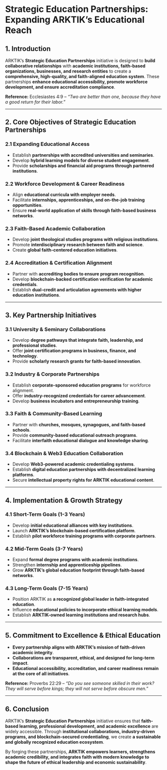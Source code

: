 # **Strategic Education Partnerships: Expanding ARKTIK’s Educational Reach**

## **1. Introduction**
ARKTIK’s **Strategic Education Partnerships** initiative is designed to **build collaborative relationships** with **academic institutions, faith-based organizations, businesses, and research entities** to create a **comprehensive, high-quality, and faith-aligned education system**. These partnerships **enhance educational accessibility, promote workforce development, and ensure accreditation compliance**.

**Reference:** Ecclesiastes 4:9 – *“Two are better than one, because they have a good return for their labor.”*

---

## **2. Core Objectives of Strategic Education Partnerships**
### **2.1 Expanding Educational Access**
- Establish **partnerships with accredited universities and seminaries**.
- Develop **hybrid learning models for diverse student engagement**.
- Provide **scholarships and financial aid programs through partnered institutions**.

### **2.2 Workforce Development & Career Readiness**
- Align **educational curricula with employer needs**.
- Facilitate **internships, apprenticeships, and on-the-job training opportunities**.
- Ensure **real-world application of skills through faith-based business networks**.

### **2.3 Faith-Based Academic Collaboration**
- Develop **joint theological studies programs with religious institutions**.
- Promote **interdisciplinary research between faith and science**.
- Create **global faith-centered education initiatives**.

### **2.4 Accreditation & Certification Alignment**
- Partner with **accrediting bodies to ensure program recognition**.
- Develop **blockchain-backed certification verification for academic credentials**.
- Establish **dual-credit and articulation agreements with higher education institutions**.

---

## **3. Key Partnership Initiatives**
### **3.1 University & Seminary Collaborations**
- Develop **degree pathways that integrate faith, leadership, and professional studies**.
- Offer **joint certification programs in business, finance, and technology**.
- Provide **scholarly research grants for faith-based innovation**.

### **3.2 Industry & Corporate Partnerships**
- Establish **corporate-sponsored education programs** for workforce alignment.
- Offer **industry-recognized credentials for career advancement**.
- Develop **business incubators and entrepreneurship training**.

### **3.3 Faith & Community-Based Learning**
- Partner with **churches, mosques, synagogues, and faith-based schools**.
- Provide **community-based educational outreach programs**.
- Facilitate **interfaith educational dialogue and knowledge sharing**.

### **3.4 Blockchain & Web3 Education Collaboration**
- Develop **Web3-powered academic credentialing systems**.
- Establish **digital education partnerships with decentralized learning platforms**.
- Secure **intellectual property rights for ARKTIK educational content**.

---

## **4. Implementation & Growth Strategy**
### **4.1 Short-Term Goals (1-3 Years)**
- Develop **initial educational alliances with key institutions**.
- Launch **ARKTIK’s blockchain-based certification platform**.
- Establish **pilot workforce training programs with corporate partners**.

### **4.2 Mid-Term Goals (3-7 Years)**
- Expand **formal degree programs with academic institutions**.
- Strengthen **internship and apprenticeship pipelines**.
- Grow **ARKTIK’s global education footprint through faith-based networks**.

### **4.3 Long-Term Goals (7-15 Years)**
- Position ARKTIK as **a recognized global leader in faith-integrated education**.
- Influence **educational policies to incorporate ethical learning models**.
- Establish **ARKTIK-owned learning institutions and research hubs**.

---

## **5. Commitment to Excellence & Ethical Education**
- **Every partnership aligns with ARKTIK’s mission of faith-driven academic integrity**.
- **Collaborations are transparent, ethical, and designed for long-term impact**.
- **Educational accessibility, accreditation, and career readiness remain at the core of all initiatives**.

**Reference:** Proverbs 22:29 – *“Do you see someone skilled in their work? They will serve before kings; they will not serve before obscure men.”*

---

## **6. Conclusion**
ARKTIK’s **Strategic Education Partnerships** initiative ensures that **faith-based learning, professional development, and academic excellence** are widely accessible. Through **institutional collaborations, industry-driven programs, and blockchain-secured credentialing**, we create **a sustainable and globally recognized education ecosystem**.

By forging these partnerships, **ARKTIK empowers learners, strengthens academic credibility, and integrates faith with modern knowledge to shape the future of ethical leadership and economic sustainability**.
